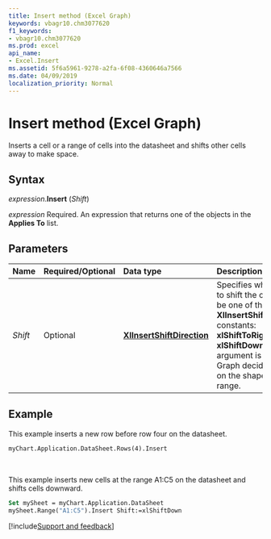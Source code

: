 ```yaml
---
title: Insert method (Excel Graph)
keywords: vbagr10.chm3077620
f1_keywords:
- vbagr10.chm3077620
ms.prod: excel
api_name:
- Excel.Insert
ms.assetid: 5f6a5961-9278-a2fa-6f08-4360646a7566
ms.date: 04/09/2019
localization_priority: Normal
---
```



# Insert method (Excel Graph)

Inserts a cell or a range of cells into the datasheet and shifts other cells away to make space.

## Syntax

_expression_.**Insert** (_Shift_)

_expression_ Required. An expression that returns one of the objects in the **Applies To** list.

## Parameters

|Name|Required/Optional|Data type|Description|
|:-----|:-----|:-----|:-----|
|_Shift_ |Optional| **[XlInsertShiftDirection](excel.xlinsertshiftdirection.md)**|Specifies which way to shift the cells. Can be one of these **XlInsertShiftDirection** constants: **xlShiftToRight** or **xlShiftDown**. If this argument is omitted, Graph decides based on the shape of the range.|

## Example

This example inserts a new row before row four on the datasheet.

```vb
myChart.Application.DataSheet.Rows(4).Insert
```

<br/>

This example inserts new cells at the range A1:C5 on the datasheet and shifts cells downward.

```vb
Set mySheet = myChart.Application.DataSheet 
mySheet.Range("A1:C5").Insert Shift:=xlShiftDown
```


[!include[Support and feedback](~/includes/feedback-boilerplate.md)]